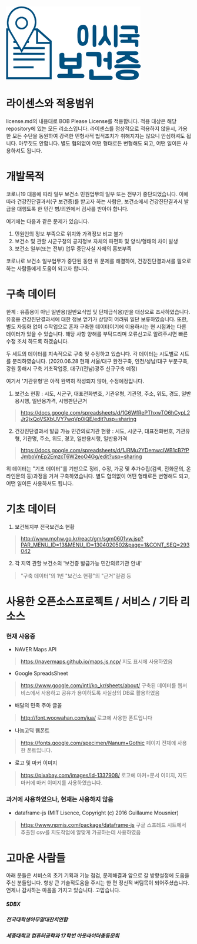 ![leesiguklogo](./res/logo.png)

# 라이센스와 적용범위
license.md의 내용대로 BOB Please License를 적용합니다.
적용 대상은 해당 repository에 있는 모든 리소스입니다.
라이센스를 정상적으로 적용하지 않을시, 가용한 모든 수단을 동원하여 강력한 민형사적 법적조치가 취해지지는 않으니 안심하셔도 됩니다. 아무짓도 안합니다.
별도 협의없이 어떤 형태로든 변형해도 되고, 어떤 일이든 사용하셔도 됩니다.

# 개발목적
코로나19 대응에 따라 일부 보건소 민원업무의 일부 또는 전부가 중단되었습니다. 이에 따라 건강진단결과서(구 보건증)를 받고자 하는 사람은, 보건소에서 건강진단결과서 발급을 대행토록 한 민간 병/의원에서 검사를 받아야 합니다.

여기에는 다음과 같은 문제가 있습니다.
1. 민원인의 정보 부족으로 위치와 가격정보 비교 불가
2. 보건소 및 관할 시군구청의 공지정보 자체의 파편화 및 양식/형태의 차이 발생
3. 보건소 일부(또는 전부) 업무 중단사실 자체의 홍보부족

코로나로 보건소 일부업무가 중단된 동안 위 문제를 해결하여, 건강진단결과서를 필요로 하는 사람들에게 도움이 되고자 합니다.

# 구축 데이터

한계 : 유흥용이 아닌 일반용(일반요식업 및 단체급식용)만을 대상으로 조사하였습니다.
유흥용 건강진단결과서에 대한 정보 얻기가 상당히 어려워 일단 보류하였습니다.
또한, 별도 자동화 없이 수작업으로 혼자 구축한 데이터이기에 이용하시는 현 시점과는 다른 데이터가 있을 수 있습니다. 해당 사항 양해를 부탁드리며 오류신고로 알려주시면 빠른 수정 조치 하도록 하겠습니다.

두 세트의 데이터를 지속적으로 구축 및 수정하고 있습니다.
각 데이터는 시도별로 시트를 분리하였습니다.
(2020.06.28 현재 서울/대구 완전구축, 인천/성남/대구 부분구축, 강원 동해시 구축 기초작업중, 대구/(전남)광주 신규구축 예정)

여기서 '기관유형'은 아직 완벽히 작성되지 않아, 수정예정입니다.
1. 보건소 현황 : 시도, 시군구, 대표전화번호, 기관유형, 기관명, 주소, 위도, 경도, 일반용시행, 일반용가격, 시행판단근거
> https://docs.google.com/spreadsheets/d/1G6WfRePThxwTO6hCypL2Jr2jxQoVSXbUVY7wqVp0iQE/edit?usp=sharing

2. 건강진단결과서 발급 가능 민간의료기관 현황 : 시도, 시군구, 대표전화번호, 기관유형, 기관명, 주소, 위도, 경고, 일반용시행, 일반용가격
> https://docs.google.com/spreadsheets/d/1JRMu2YDemwclWB1cB7fPJmboVnEp2EmzcT6W2eoO4Gg/edit?usp=sharing

위 데이터는 "기초 데이터"를 기반으로 정리, 수정, 가공 및 추가수집(검색, 전화문의, 온라인문의 등)과정을 거쳐 구축하였습니다. 별도 협의없이 어떤 형태로든 변형해도 되고, 어떤 일이든 사용하셔도 됩니다.

# 기초 데이터
1. 보건복지부 전국보건소 현황
> http://www.mohw.go.kr/react/gm/sgm0601vw.jsp?PAR_MENU_ID=13&MENU_ID=1304020502&page=1&CONT_SEQ=293042

2. 각 지역 관할 보건소의 '보건증 발급가능 민간의료기관 안내'
> "구축 데이터"의 1번 "보건소 현황"의 "근거"컬럼 등

# 사용한 오픈소스프로젝트 / 서비스 / 기타 리소스
### 현재 사용중
* NAVER Maps API 
> https://navermaps.github.io/maps.js.ncp/
지도 표시에 사용하였음

* Google SpreadsSheet 
> https://www.google.com/intl/ko_kr/sheets/about/
구축된 데이터를 웹서비스에서 사용하고 공유가 용이하도록 사실상의 DB로 활용하였음

* 배달의 민족 주아 글꼴
> http://font.woowahan.com/jua/
로고에 사용한 폰트입니다

* 나눔고딕 웹폰트
> https://fonts.google.com/specimen/Nanum+Gothic
페이지 전체에 사용한 폰트입니다.

* 로고 및 마커 이미지
> https://pixabay.com/images/id-1337908/
로고에 마커+문서 이미지, 지도 마커에 마커 이미지를 사용하였습니다.

### 과거에 사용하였으나, 현재는 사용하지 않음
* dataframe-js (MIT Lisence, Copyright (c) 2016 Guillaume Mousnier)
> https://www.npmjs.com/package/dataframe-js 
구글 스프레드 시트에서 추출된 csv를 지도작업에 알맞게 가공하는데 사용하였음

# 고마운 사람들
아래 분들은 서비스의 초기 기획과 기능 점검, 문제해결과 앞으로 갈 방향설정에 도움을 주신 분들입니다. 항상 큰 기술적도움을 주시는 한 편 정신적 버팀목이 되어주셨습니다. 언제나 감사하는 마음을 가지고 있습니다. 고맙습니다.
##### SDBX
##### 전국대학생아무말대잔치연합
##### 세종대학교 컴퓨터공학과 17학번 아웃싸이더총동문회